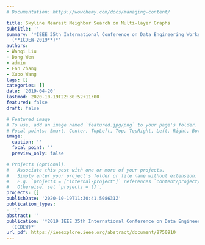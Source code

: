 ```yaml
---
# Documentation: https://wowchemy.com/docs/managing-content/

title: Skyline Nearest Neighbor Search on Multi-layer Graphs
subtitle: ''
summary: '*IEEE 35th International Conference on Data Engineering Workshops
  (**ICDEW-2019**)*'
authors:
- Wanqi Liu
- Dong Wen
- admin
- Fan Zhang
- Xubo Wang
tags: []
categories: []
date: '2019-04-20'
lastmod: 2020-10-19T22:30:52+11:00
featured: false
draft: false

# Featured image
# To use, add an image named `featured.jpg/png` to your page's folder.
# Focal points: Smart, Center, TopLeft, Top, TopRight, Left, Right, BottomLeft, Bottom, BottomRight.
image:
  caption: ''
  focal_point: ''
  preview_only: false

# Projects (optional).
#   Associate this post with one or more of your projects.
#   Simply enter your project's folder or file name without extension.
#   E.g. `projects = ["internal-project"]` references `content/project/deep-learning/index.md`.
#   Otherwise, set `projects = []`.
projects: []
publishDate: '2020-10-19T11:30:41.508631Z'
publication_types:
- '1'
abstract: ''
publication: '*2019 IEEE 35th International Conference on Data Engineering Workshops
  (ICDEW)*'
url_pdf: https://ieeexplore.ieee.org/abstract/document/8750910
---
```


